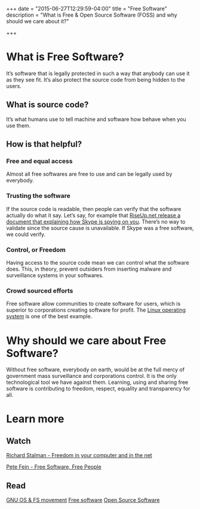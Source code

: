 +++
date = "2015-06-27T12:29:59-04:00"
title = "Free Software"
description = "What is Free & Open Source Software (FOSS) and why should we care about it?"

+++
# What is Free Software?

It’s software that is legally protected in such a way that anybody can use it as they see fit. It’s also protect the source code from being hidden to the users.

## What is source code?

It’s what humans use to tell machine and software how behave when you use them.

## How is that helpful?

### Free and equal access

Almost all free softwares are free to use and can be legally used by everybody.

### Trusting the software

If the source code is readable, then people can verify that the software actually do what it say. Let’s say, for example that [RiseUp.net release a document that explaining how Skype is spying on you](https://we.riseup.net/riseuphelp+en/skype). There’s no way to validate since the source cause is unavailable. If Skype was a free software, we could verify.

### Control, or Freedom

Having access to the source code mean we can control what the software does. This, in theory, prevent outsiders from inserting malware and surveillance systems in your softwares.

### Crowd sourced efforts

Free software allow communities to create software for users, which is superior to corporations creating software for profit. The [Linux operating system](https://en.wikipedia.org/wiki/Linux) is one of the best example.

# Why should we care about Free Software?

Without free software, everybody on earth, would be at the full mercy of government mass surveillance and corporations control. It is the only technological tool we have against them. Learning, using and sharing free software is contributing to freedom, respect, equality and transparency for all.

# Learn more

## Watch

[Richard Stalman - Freedom in your computer and in the net](https://media.ccc.de/browse/congress/2014/31c3_-_6123_-_en_-_saal_1_-_201412291130_-_freedom_in_your_computer_and_in_the_net_-_richard_stallman.html#video)

[Pete Fein - Free Software, Free People](https://www.youtube.com/watch?v=A3dimvwrnO8)

## Read

[GNU OS & FS movement](https://www.gnu.org/) [Free software](https://en.wikipedia.org/wiki/Free_software) [Open Source Software](https://en.wikipedia.org/wiki/Open-source_software)
